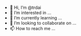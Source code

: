 - 👋 Hi, I’m @trdai
- 👀 I’m interested in ...
- 🌱 I’m currently learning ...
- 💞️ I’m looking to collaborate on ...
- 📫 How to reach me ...

<!---
trdai/trdai is a ✨ special ✨ repository because its `README.md` (this file) appears on your GitHub profile.
You can click the Preview link to take a look at your changes.
--->
